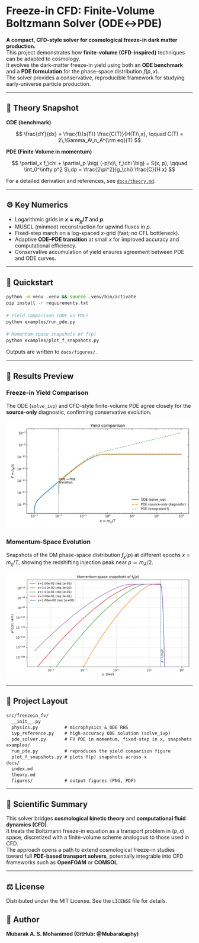 # Freeze-in CFD: Finite-Volume Boltzmann Solver (ODE↔PDE)

**A compact, CFD-style solver for cosmological freeze-in dark matter production.**  
This project demonstrates how **finite-volume (CFD-inspired)** techniques can be adapted to cosmology.  
It evolves the dark-matter freeze-in yield using both an **ODE benchmark** and a **PDE formulation** for the phase-space distribution $f(p, x)$.  
The solver provides a conservative, reproducible framework for studying early-universe particle production.

---

## 🧮 Theory Snapshot

**ODE (benchmark)**  

$$
\frac{dY}{dx} = \frac{1}{s(T)} \frac{C(T)}{H(T)\,x}, \qquad C(T) = 2\,\Gamma_A\,n_A^{\rm eq}(T)
$$

**PDE (Finite Volume in momentum)**  

$$
\partial_x f_\chi + \partial_p \big( (-p/x)\, f_\chi \big) = S(x, p), \qquad
\int_0^\infty p^2 S\,dp = \frac{2\pi^2}{g_\chi} \frac{C}{H x}
$$

For a detailed derivation and references, see [`docs/theory.md`](docs/theory.md).

---

## ⚙️ Key Numerics

- Logarithmic grids in **$x = m_\chi / T$** and **$p$**.  
- MUSCL (minmod) reconstruction for upwind fluxes in $p$.  
- Fixed-step march on a log-spaced $x$-grid (fast; no CFL bottleneck).  
- Adaptive **ODE–PDE transition** at small $x$ for improved accuracy and computational efficiency.  
- Conservative accumulation of yield ensures agreement between PDE and ODE curves.

---

## 🚀 Quickstart

```bash
python -m venv .venv && source .venv/bin/activate
pip install -r requirements.txt

# Yield comparison (ODE vs PDE)
python examples/run_pde.py

# Momentum-space snapshots of f(p)
python examples/plot_f_snapshots.py
```

Outputs are written to `docs/figures/`.

---

## 🔬 Results Preview

### Freeze-in Yield Comparison

The ODE (`solve_ivp`) and CFD-style finite-volume PDE agree closely for the **source-only** diagnostic, confirming conservative evolution.

<p align="center">
  <img src="docs/figures/pde_yield_comparison.png" width="500" alt="Freeze-in yield comparison">
</p>

### Momentum-Space Evolution

Snapshots of the DM phase-space distribution $f_\chi(p)$ at different epochs $x = m_\chi / T$, showing the redshifting injection peak near $p \simeq m_A / 2$.

<p align="center">
  <img src="docs/figures/pde_f_snapshots.png" width="500" alt="Momentum-space snapshots">
</p>

---

## 🧱 Project Layout

```
src/freezein_fv/
  __init__.py
  physics.py          # microphysics & ODE RHS
  ivp_reference.py    # high-accuracy ODE solution (solve_ivp)
  pde_solver.py       # FV PDE in momentum, fixed-step in x, snapshots
examples/
  run_pde.py          # reproduces the yield comparison figure
  plot_f_snapshots.py # plots f(p) snapshots across x
docs/
  index.md
  theory.md
  figures/            # output figures (PNG, PDF)
```

---

## 🌌 Scientific Summary

This solver bridges **cosmological kinetic theory** and **computational fluid dynamics (CFD)**.  
It treats the Boltzmann freeze-in equation as a transport problem in $(p, x)$ space, discretized with a finite-volume scheme analogous to those used in CFD.  
The approach opens a path to extend cosmological freeze-in studies toward full **PDE-based transport solvers**, potentially integrable into CFD frameworks such as **OpenFOAM** or **COMSOL**.

---

## ⚖️ License

Distributed under the MIT License. See the `LICENSE` file for details.

## 👤 Author
**Mubarak A. S. Mohammed  (GitHub: @Mubarakaphy)** 
